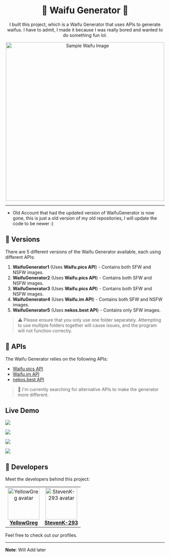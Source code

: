 <div align="center">
  <h1><strong>🌸 Waifu Generator 🌸</strong></h1>
  <p>I built this project, which is a Waifu Generator that uses APIs to generate waifus. I have to admit, I made it because I was really bored and wanted to do something fun lol.</p>
  <img src="https://user-images.githubusercontent.com/101320329/236390742-1bdef734-7ea0-42da-876b-c2c0c2c857c7.png" alt="Sample Waifu Image" width="500">
</div>

----
- Old Account that had the updated version of WaifuGenerator is now gone, this is just a old version of my old repositories, I will update the code to be newer :)

## 🚀 Versions

There are 5 different versions of the Waifu Generator available, each using different APIs:

1. **WaifuGenerator1** (Uses **Waifu.pics API**) - Contains both SFW and NSFW images.
2. **WaifuGenerator2** (Uses **Waifu.pics API**) - Contains both SFW and NSFW images.
3. **WaifuGenerator3** (Uses **Waifu.pics API**) - Contains both SFW and NSFW images.
4. **WaifuGenerator4** (Uses **Waifu.im API**) - Contains both SFW and NSFW images.
5. **WaifuGenerator5** (Uses **nekos.best API**) - Contains only SFW images.

> ⚠️ Please ensure that you only use one folder separately. Attempting to use multiple folders together will cause issues, and the program will not function correctly.

## 🌟 APIs

The Waifu Generator relies on the following APIs:

- [Waifu.pics API](https://github.com/Waifu-pics/waifu-api)
- [Waifu.im API](https://github.com/Waifu-im/waifu-api)
- [nekos.best API](https://github.com/nekos-best/docs)

> 🌟 I'm currently searching for alternative APIs to make the generator more different.

## Live Demo

<p align="left">
  <a href="https://waifugeneratorv3-remake.yellowgreg.repl.co/">
    <img src="https://img.shields.io/badge/Live%20Demo-Waifu Generator%202-blue?style=for-the-badge&logo=google-chrome&logoColor=white">
  </a>
</p>
<p align="left">
  <a href="https://waifugenerator-v1.yellowgreg.repl.co/">
    <img src="https://img.shields.io/badge/Live%20Demo-Waifu Generator%203-blue?style=for-the-badge&logo=google-chrome&logoColor=white">
  </a>
</p>
<p align="left">
  <a href="https://waifugenerator5.yellowgreg.repl.co/">
    <img src="https://img.shields.io/badge/Live%20Demo-Waifu Generator%204-blue?style=for-the-badge&logo=google-chrome&logoColor=white">
  </a>
</p>
<p align="left">
  <a href="https://waifugenerator6.yellowgreg.repl.co/">
    <img src="https://img.shields.io/badge/Live%20Demo-Waifu Generator%205-blue?style=for-the-badge&logo=google-chrome&logoColor=white">
  </a>
</p>

## 🎨 Developers

Meet the developers behind this project:

<table align="center">
  <tr>
    <td align="center">
      <a href="https://github.com/YellowGreg">
        <img src="https://avatars.githubusercontent.com/u/172260606?v=4" height="100" width="100" alt="YellowGreg avatar" />
        <br>
        <span><strong>YellowGreg</strong></span>
      </a>
    </td>
    <td align="center">
      <a href="https://github.com/StevenK-293">
        <img src="https://avatars.githubusercontent.com/u/116656099?v=4" height="100" width="100" alt="StevenK-293 avatar" />
        <br>
        <span><strong>StevenK-293</strong></span>
      </a>
    </td>
  </tr>
</table>

Feel free to check out our profiles.

---
**Note**: Will Add later
